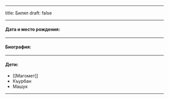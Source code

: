 
---
title: Билял
draft: false

---
#### Дата и место рождения:

---
#### Биография:


---
#### Дети:
- [[Магомет]]
- Къурбан
- Машук 

---
####  